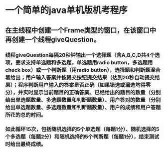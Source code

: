 # 一个简单的java单机版机考程序

## 在主线程中创建一个Frame类型的窗口，在该窗口中再创建一个线程giveQuestion。

### 线程giveQuestion每隔20秒钟输出一个选择题（含A,B,C,D共4个选项，要求支持单选题和多选题，单选题用radio button，多选题用check box）或一个判断题（用radio button），选择题和判断题混合着给出；用户输入答案并按提交按钮提交结果（达到20秒自动提交结果）；程序判断用户输入的答案是否正确（如果错选或漏选均得零分），并实时显示当前题目的正确答案、已经给出的题目的数量（分别给出单选题数量、多选题数量和判断题数量）、用户答对的数量（分别给出单选题数量、多选题数量和判断题数量）、用户的成绩和用户答题所花的总的时间。

### 如此循环15次，包括随机选择的5个单选题（每题1分）、随机选择的5个多选题（每题2分）和随机选择的5个判断题（每题1分），结束测试时给出最终成绩。

